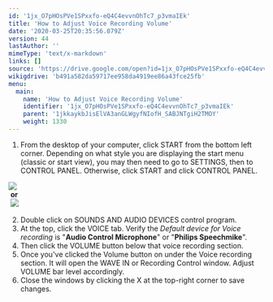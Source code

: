 ```yaml
---
id: '1jx_O7pHOsPVe1SPxxfo-eQ4C4evvnOhTc7_p3vmaIEk'
title: 'How to Adjust Voice Recording Volume'
date: '2020-03-25T20:35:56.079Z'
version: 44
lastAuthor: ''
mimeType: 'text/x-markdown'
links: []
source: 'https://drive.google.com/open?id=1jx_O7pHOsPVe1SPxxfo-eQ4C4evvnOhTc7_p3vmaIEk'
wikigdrive: 'b491a582da59717ee958da4919ee86a43fce25fb'
menu:
  main:
    name: 'How to Adjust Voice Recording Volume'
    identifier: '1jx_O7pHOsPVe1SPxxfo-eQ4C4evvnOhTc7_p3vmaIEk'
    parent: '1jkkaykbJisElVA3anGLWgyfNIofH_SABJNTgiH2TMOY'
    weight: 1330
---
```

1. From the desktop of your computer, click START from the bottom left corner. Depending on what style you are displaying the start menu (classic or start view), you may then need to go to SETTINGS, then to CONTROL PANEL. Otherwise, click START and click CONTROL PANEL.

  
![](../how-to-adjust-voice-recording-volume.assets/e6899e44e30cb5c0f39b26b678152ba3.png)  
 **or**  
 ![](../how-to-adjust-voice-recording-volume.assets/c0a161aa932f3bb4093a1218282d7b56.png)  


2. Double click on SOUNDS AND AUDIO DEVICES control program.
3. At the top, click the VOICE tab. Verify the <em>Default device for Voice recording</em> is "<strong>Audio Control Microphone</strong>" or "<strong>Philips Speechmike</strong>".
4. Then click the VOLUME button below that voice recording section.
5. Once you've clicked the Volume button on under the Voice recording section. It will open the WAVE IN or Recording Control window. Adjust VOLUME bar level accordingly.
6. Close the windows by clicking the X at the top-right corner to save changes.
